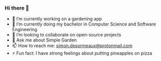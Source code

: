 ### Hi there 👋

- 🔭 I’m currently working on a gardening app
- 🌱 I’m currently doing my bachelor in Computer Science and Software Engineering
- 👯 I’m looking to collaborate on open-source projects
- 💬 Ask me about Simple Garden
- 📫 How to reach me: simon.desormeaux@protonmail.com
- ⚡ Fun fact: I have strong feelings about putting pineapples on pizza
